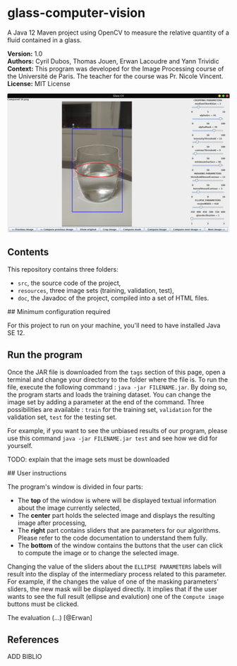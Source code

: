 # glass-computer-vision
A Java 12 Maven project using OpenCV to measure the relative quantity of a fluid contained in a glass.  

**Version:** 1.0  
**Authors:** Cyril Dubos, Thomas Jouen, Erwan Lacoudre and Yann Trividic  
**Context:** This program was developed for the Image Processing course of the Université de Paris. The teacher for the course was Pr. Nicole Vincent.
**License:** MIT License

![Main window of the app](https://raw.githubusercontent.com/yanntrividic/glass-computer-vision/main/good_evaluation.png)

## Contents

This repository contains three folders:
* `src`, the source code of the project,
* `resources`, three image sets (training, validation, test),
* `doc`, the Javadoc of the project, compiled into a set of HTML files.


## Minimum configuration required

For this project to run on your machine, you'll need to have installed Java SE 12.


## Run the program

Once the JAR file is downloaded from the `tags` section of this page, open a terminal and change your directory to the folder where the file is. To run the file, execute the following command : `java -jar FILENAME.jar`. By doing so, the program starts and loads the training dataset. You can change the image set by adding a parameter at the end of the command. Three possibilities are available : `train` for the training set, `validation` for the validation set, `test` for the testing set.

For example, if you want to see the unbiased results of our program, please use this command `java -jar FILENAME.jar test` and see how we did for yourself.

TODO: explain that the image sets must be downloaded


## User instructions

The program's window is divided in four parts:
* The **top** of the window is where will be displayed textual information about the image currently selected,
* The **center** part holds the selected image and displays the resulting image after processing,
* The **right** part contains sliders that are parameters for our algorithms. Please refer to the code documentation to understand them fully.
* The **bottom** of the window contains the buttons that the user can click to compute the image or to change the selected image.

Changing the value of the sliders about the `ELLIPSE PARAMETERS` labels will result into the display of the intermediary process related to this parameter. For example, if the changes the value of one of the masking parameters' sliders, the new mask will be displayed directly. It implies that if the user wants to see the full result (ellipse and evalution) one of the `Compute image` buttons must be clicked.

The evaluation (...) [@Erwan]


## References

ADD BIBLIO